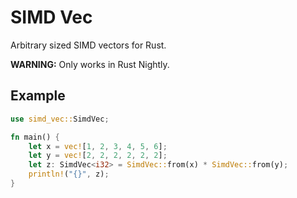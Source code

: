 # SIMD Vec

Arbitrary sized SIMD vectors for Rust.

**WARNING:** Only works in Rust Nightly.

## Example

```rs
use simd_vec::SimdVec;

fn main() {
    let x = vec![1, 2, 3, 4, 5, 6];
    let y = vec![2, 2, 2, 2, 2, 2];
    let z: SimdVec<i32> = SimdVec::from(x) * SimdVec::from(y);
    println!("{}", z);
}
```
